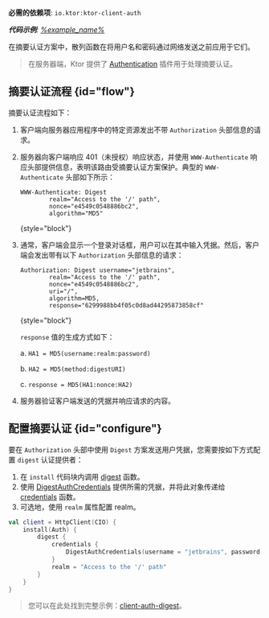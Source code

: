 [//]: # (title: Ktor 客户端中的摘要认证)

<tldr>
<p>
<b>必需的依赖项</b>: <code>io.ktor:ktor-client-auth</code>
</p>
<var name="example_name" value="client-auth-digest"/>
<p>
    <b>代码示例</b>:
    <a href="https://github.com/ktorio/ktor-documentation/tree/%ktor_version%/codeSnippets/snippets/%example_name%">
        %example_name%
    </a>
</p>
</tldr>

在摘要认证方案中，散列函数在将用户名和密码通过网络发送之前应用于它们。

> 在服务器端，Ktor 提供了 [Authentication](server-digest-auth.md) 插件用于处理摘要认证。

## 摘要认证流程 {id="flow"}

摘要认证流程如下：

1. 客户端向服务器应用程序中的特定资源发出不带 `Authorization` 头部信息的请求。
2. 服务器向客户端响应 401（未授权）响应状态，并使用 `WWW-Authenticate` 响应头部提供信息，表明该路由受摘要认证方案保护。典型的 `WWW-Authenticate` 头部如下所示：

   ```
   WWW-Authenticate: Digest
           realm="Access to the '/' path",
           nonce="e4549c0548886bc2",
           algorithm="MD5"
   ```
   {style="block"}

3. 通常，客户端会显示一个登录对话框，用户可以在其中输入凭据。然后，客户端会发出带有以下 `Authorization` 头部信息的请求：

   ```
   Authorization: Digest username="jetbrains",
           realm="Access to the '/' path",
           nonce="e4549c0548886bc2",
           uri="/",
           algorithm=MD5,
           response="6299988bb4f05c0d8ad44295873858cf"
   ```
   {style="block"}

   `response` 值的生成方式如下：

   a. `HA1 = MD5(username:realm:password)`

   b. `HA2 = MD5(method:digestURI)`

   c. `response = MD5(HA1:nonce:HA2)`

4. 服务器验证客户端发送的凭据并响应请求的内容。

## 配置摘要认证 {id="configure"}

要在 `Authorization` 头部中使用 `Digest` 方案发送用户凭据，您需要按如下方式配置 `digest` 认证提供者：

1. 在 `install` 代码块内调用 [digest](https://api.ktor.io/ktor-client/ktor-client-plugins/ktor-client-auth/io.ktor.client.plugins.auth.providers/digest.html) 函数。
2. 使用 [DigestAuthCredentials](https://api.ktor.io/ktor-client/ktor-client-plugins/ktor-client-auth/io.ktor.client.plugins.auth.providers/-digest-auth-credentials/index.html) 提供所需的凭据，并将此对象传递给 [credentials](https://api.ktor.io/ktor-client/ktor-client-plugins/ktor-client-auth/io.ktor.client.plugins.auth.providers/-digest-auth-config/credentials.html) 函数。
3. 可选地，使用 `realm` 属性配置 realm。

```kotlin
val client = HttpClient(CIO) {
    install(Auth) {
        digest {
            credentials {
                DigestAuthCredentials(username = "jetbrains", password = "foobar")
            }
            realm = "Access to the '/' path"
        }
    }
}
```

> 您可以在此处找到完整示例：[client-auth-digest](https://github.com/ktorio/ktor-documentation/tree/%ktor_version%/codeSnippets/snippets/client-auth-digest)。
